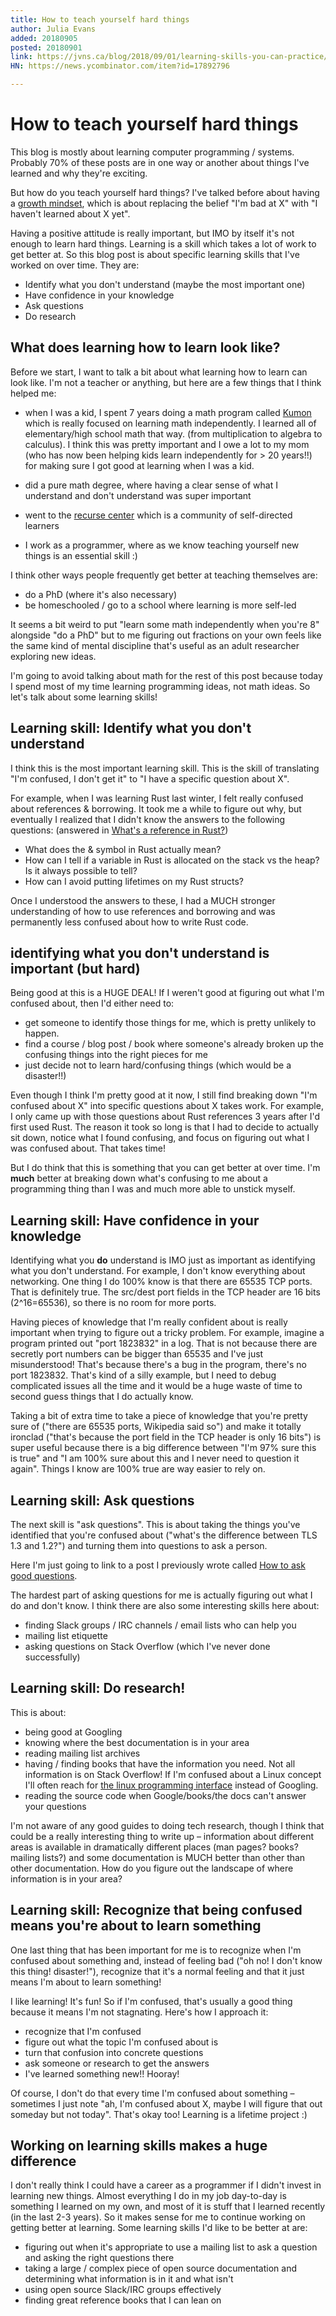```yaml
---
title: How to teach yourself hard things
author: Julia Evans
added: 20180905
posted: 20180901
link: https://jvns.ca/blog/2018/09/01/learning-skills-you-can-practice/
HN: https://news.ycombinator.com/item?id=17892796

---
```


# How to teach yourself hard things
This blog is mostly about learning computer programming / systems. Probably 70% of these posts are in one way or another about things I've learned and why they're exciting.

But how do you teach yourself hard things? I've talked before about having a [growth mindset](https://www.mindsetworks.com/science/), which is about replacing the belief "I'm bad at X" with "I haven't learned about X yet".

Having a positive attitude is really important, but IMO by itself it's not enough to learn hard things. Learning is a skill which takes a lot of work to get better at. So this blog post is about specific learning skills that I've worked on over time. They are:

- Identify what you don't understand (maybe the most important one)
- Have confidence in your knowledge
- Ask questions
- Do research

## What does learning how to learn look like?
Before we start, I want to talk a bit about what learning how to learn can look like. I'm not a teacher or anything, but here are a few things that I think helped me:

- when I was a kid, I spent 7 years doing a math program called [Kumon](https://www.kumon.com/about-kumon/kumon-method/self-learning) which is really focused on learning math independently. I learned all of elementary/high school math that way. (from multiplication to algebra to calculus). I think this was pretty important and I owe a lot to my mom (who has now been helping kids learn independently for > 20 years!!) for making sure I got good at learning when I was a kid.

- did a pure math degree, where having a clear sense of what I understand and don't understand was super important

- went to the [recurse center](https://www.recurse.com/) which is a community of self-directed learners

- I work as a programmer, where as we know teaching yourself new things is an essential skill :)

I think other ways people frequently get better at teaching themselves are:

- do a PhD (where it's also necessary)
- be homeschooled / go to a school where learning is more self-led

It seems a bit weird to put "learn some math independently when you're 8" alongside "do a PhD" but to me figuring out fractions on your own feels like the same kind of mental discipline that's useful as an adult researcher exploring new ideas.

I'm going to avoid talking about math for the rest of this post because today I spend most of my time learning programming ideas, not math ideas. So let's talk about some learning skills!

## Learning skill: Identify what you don't understand
I think this is the most important learning skill. This is the skill of translating "I'm confused, I don't get it" to "I have a specific question about X".

For example, when I was learning Rust last winter, I felt really confused about references & borrowing. It took me a while to figure out why, but eventually I realized that I didn't know the answers to the following questions: (answered in [What's a reference in Rust?](https://jvns.ca/blog/2017/11/27/rust-ref/))

- What does the & symbol in Rust actually mean?
- How can I tell if a variable in Rust is allocated on the stack vs the heap? Is it always possible to tell?
- How can I avoid putting lifetimes on my Rust structs?

Once I understood the answers to these, I had a MUCH stronger understanding of how to use references and borrowing and was permanently less confused about how to write Rust code.

## identifying what you don't understand is important (but hard)
Being good at this is a HUGE DEAL! If I weren't good at figuring out what I'm confused about, then I'd either need to:

- get someone to identify those things for me, which is pretty unlikely to happen.
- find a course / blog post / book where someone's already broken up the confusing things into the right pieces for me
- just decide not to learn hard/confusing things (which would be a disaster!!)

Even though I think I'm pretty good at it now, I still find breaking down "I'm confused about X" into specific questions about X takes work. For example, I only came up with those questions about Rust references 3 years after I'd first used Rust. The reason it took so long is that I had to decide to actually sit down, notice what I found confusing, and focus on figuring out what I was confused about. That takes time!

But I do think that this is something that you can get better at over time. I'm **much** better at breaking down what's confusing to me about a programming thing than I was and much more able to unstick myself.

## Learning skill: Have confidence in your knowledge
Identifying what you **do** understand is IMO just as important as identifying what you don't understand. For example, I don't know everything about networking. One thing I do 100% know is that there are 65535 TCP ports. That is definitely true. The src/dest port fields in the TCP header are 16 bits (2^16=65536), so there is no room for more ports.

Having pieces of knowledge that I'm really confident about is really important when trying to figure out a tricky problem. For example, imagine a program printed out "port 1823832" in a log. That is not because there are secretly port numbers can be bigger than 65535 and I've just misunderstood! That's because there's a bug in the program, there's no port 1823832. That's kind of a silly example, but I need to debug complicated issues all the time and it would be a huge waste of time to second guess things that I do actually know.

Taking a bit of extra time to take a piece of knowledge that you're pretty sure of ("there are 65535 ports, Wikipedia said so") and make it totally ironclad ("that's because the port field in the TCP header is only 16 bits") is super useful because there is a big difference between "I'm 97% sure this is true" and "I am 100% sure about this and I never need to question it again". Things I know are 100% true are way easier to rely on.

## Learning skill: Ask questions
The next skill is "ask questions". This is about taking the things you've identified that you're confused about ("what's the difference between TLS 1.3 and 1.2?") and turning them into questions to ask a person.

Here I'm just going to link to a post I previously wrote called [How to ask good questions](https://jvns.ca/blog/good-questions/).

The hardest part of asking questions for me is actually figuring out what I do and don't know. I think there are also some interesting skills here about:

- finding Slack groups / IRC channels / email lists who can help you
- mailing list etiquette
- asking questions on Stack Overflow (which I've never done successfully)

## Learning skill: Do research!
This is about:

- being good at Googling
- knowing where the best documentation is in your area
- reading mailing list archives
- having / finding books that have the information you need. Not all information is on Stack Overflow! If I'm confused about a Linux concept I'll often reach for [the linux programming interface](http://man7.org/tlpi/) instead of Googling.
- reading the source code when Google/books/the docs can't answer your questions

I'm not aware of any good guides to doing tech research, though I think that could be a really interesting thing to write up – information about different areas is available in dramatically different places (man pages? books? mailing lists?) and some documentation is MUCH better than other than other documentation. How do you figure out the landscape of where information is in your area?

## Learning skill: Recognize that being confused means you're about to learn something
One last thing that has been important for me is to recognize when I'm confused about something and, instead of feeling bad ("oh no! I don't know this thing! disaster!"), recognize that it's a normal feeling and that it just means I'm about to learn something!

I like learning! It's fun! So if I'm confused, that's usually a good thing because it means I'm not stagnating. Here's how I approach it:

- recognize that I'm confused
- figure out what the topic I'm confused about is
- turn that confusion into concrete questions
- ask someone or research to get the answers
- I've learned something new!! Hooray!

Of course, I don't do that every time I'm confused about something –sometimes I just note "ah, I'm confused about X, maybe I will figure that out someday but not today". That's okay too! Learning is a lifetime project :)

## Working on learning skills makes a huge difference
I don't really think I could have a career as a programmer if I didn't invest in learning new things. Almost everything I do in my job day-to-day is something I learned on my own, and most of it is stuff that I learned recently (in the last 2-3 years). So it makes sense for me to continue working on getting better at learning. Some learning skills I'd like to be better at are:

- figuring out when it's appropriate to use a mailing list to ask a question and asking the right questions there
- taking a large / complex piece of open source documentation and determining what information is in it and what isn't
- using open source Slack/IRC groups effectively
- finding great reference books that I can lean on
